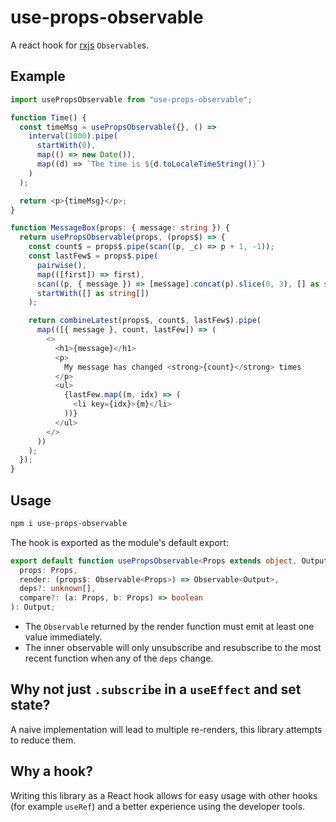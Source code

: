 # use-props-observable

A react hook for [rxjs](https://github.com/ReactiveX/RxJS) `Observable`s.

## Example

```typescript
import usePropsObservable from "use-props-observable";

function Time() {
  const timeMsg = usePropsObservable({}, () =>
    interval(1000).pipe(
      startWith(0),
      map(() => new Date()),
      map((d) => `The time is ${d.toLocaleTimeString()}`)
    )
  );

  return <p>{timeMsg}</p>;
}

function MessageBox(props: { message: string }) {
  return usePropsObservable(props, (props$) => {
    const count$ = props$.pipe(scan((p, _c) => p + 1, -1));
    const lastFew$ = props$.pipe(
      pairwise(),
      map(([first]) => first),
      scan((p, { message }) => [message].concat(p).slice(0, 3), [] as string[]),
      startWith([] as string[])
    );

    return combineLatest(props$, count$, lastFew$).pipe(
      map(([{ message }, count, lastFew]) => (
        <>
          <h1>{message}</h1>
          <p>
            My message has changed <strong>{count}</strong> times
          </p>
          <ul>
            {lastFew.map((m, idx) => (
              <li key={idx}>{m}</li>
            ))}
          </ul>
        </>
      ))
    );
  });
}
```

## Usage

```bash
npm i use-props-observable
```

The hook is exported as the module's default export:

```typescript
export default function usePropsObservable<Props extends object, Output>(
  props: Props,
  render: (props$: Observable<Props>) => Observable<Output>,
  deps?: unknown[],
  compare?: (a: Props, b: Props) => boolean
): Output;
```

- The `Observable` returned by the render function must emit at least one value immediately.
- The inner observable will only unsubscribe and resubscribe to the most recent function when any of the `deps` change.

## Why not just `.subscribe` in a `useEffect` and set state?

A naive implementation will lead to multiple re-renders, this library attempts to reduce them.

## Why a hook?

Writing this library as a React hook allows for easy usage with other hooks (for example `useRef`) and a better experience using the developer tools.
